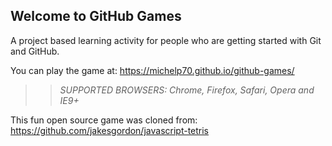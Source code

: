 ## Welcome to GitHub Games

A project based learning activity for people who are getting started with Git and GitHub.

You can play the game at: https://michelp70.github.io/github-games/

>> _*SUPPORTED BROWSERS*: Chrome, Firefox, Safari, Opera and IE9+_

This fun open source game was cloned from: https://github.com/jakesgordon/javascript-tetris
